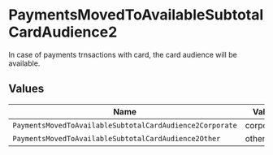 # PaymentsMovedToAvailableSubtotalCardAudience2

In case of payments trnsactions with card, the card audience will be available.


## Values

| Name                                                     | Value                                                    |
| -------------------------------------------------------- | -------------------------------------------------------- |
| `PaymentsMovedToAvailableSubtotalCardAudience2Corporate` | corporate                                                |
| `PaymentsMovedToAvailableSubtotalCardAudience2Other`     | other                                                    |